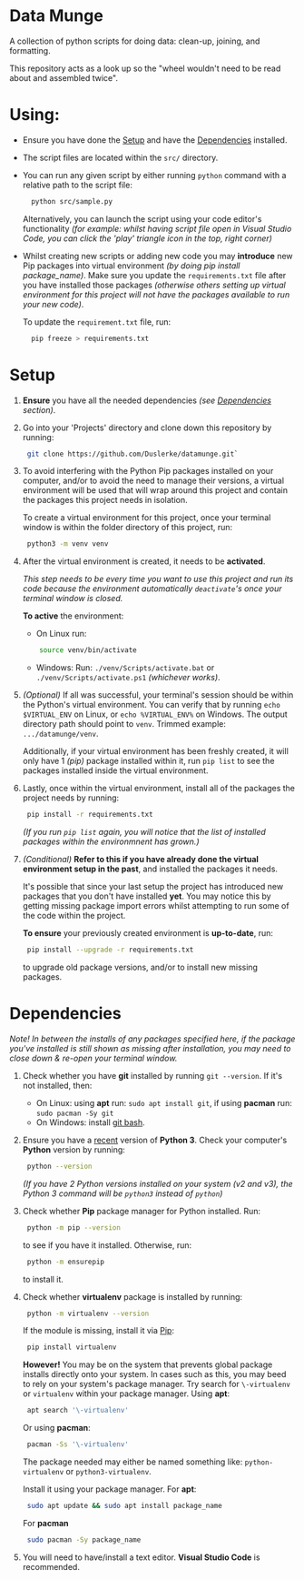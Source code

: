 # Data Munge
A collection of python scripts for doing data: clean-up, joining, and formatting.

This repository acts as a look up so the "wheel wouldn't need to be read about and assembled twice".

# Using:
- Ensure you have done the [Setup](#Setup) and have the [Dependencies](#Dependencies) installed.
- The script files are located within the `src/` directory.
- You can run any given script by either running `python` command with a relative path to the script file:
  ```sh
    python src/sample.py
  ```
  
  Alternatively, you can launch the script using your code editor's functionality
  _(for example: whilst having script file open in Visual Studio Code, you can click the 'play' triangle
  icon in the top, right corner)_
- Whilst creating new scripts or adding new code you may **introduce** new Pip packages into virtual environment
   _(by doing pip install package_name)_.
  Make sure you update the `requirements.txt` file after you have installed those packages _(otherwise others
  setting up virtual environment for this project will not have the packages available to run your new code)_.

  To update the `requirement.txt` file, run:
  ```sh
    pip freeze > requirements.txt
  ```

# Setup
1. **Ensure** you have all the needed dependencies _(see [Dependencies](#Dependencies) section)_.
2. Go into your 'Projects' directory and clone down this repository by running:
   ```sh
    git clone https://github.com/Duslerke/datamunge.git`
   ```
3. To avoid interfering with the Python Pip packages installed on your computer, and/or to avoid the need to manage their versions,
   a virtual environment will be used that will wrap around this project and contain the packages this project needs in isolation.
   
   To create a virtual environment for this project, once your terminal window is within the folder directory
   of this project, run:
   ```sh
    python3 -m venv venv
   ```
4. After the virtual environment is created, it needs to be **activated**.
   
   _This step needs to be every time you want to use this project and run its code because the environment
   automatically `deactivate`'s once your terminal window is closed._

   **To active** the environment:
   - On Linux run:
    ```sh
        source venv/bin/activate
    ```
    - Windows: Run:
    `./venv/Scripts/activate.bat` or `./venv/Scripts/activate.ps1` _(whichever works)_.
5. _(Optional)_ If all was successful, your terminal's session should be within the Python's virtual environment.
   You can verify that by running `echo $VIRTUAL_ENV` on Linux, or `echo %VIRTUAL_ENV%` on Windows.
   The output directory path should point to `venv`. Trimmed example: `.../datamunge/venv`.
   
   Additionally, if your virtual environment has been freshly created, it will only have 1 _(pip)_ package installed within it,
   run `pip list` to see the packages installed inside the virtual environment.
6. Lastly, once within the virtual environment, install all of the packages the project needs by running:
   ```sh
    pip install -r requirements.txt
   ```
   _(If you run `pip list` again, you will notice that the list of installed packages within the environmnent has grown.)_
7. _(Conditional)_ **Refer to this if you have already done the virtual environment setup in the past**, and installed the
   packages it needs.
   
   It's possible that since your last setup the project has introduced new packages that you don't have installed **yet**.
   You may notice this by getting missing package import errors whilst attempting to run some of the code within the project.
   
   **To ensure** your previously created environment is **up-to-date**, run: 
   ```sh
    pip install --upgrade -r requirements.txt
   ```
   to upgrade old package versions, and/or to install new missing packages.

# Dependencies
_Note! In between the installs of any packages specified here, if the package you've installed
is still shown as missing after installation, you may need to close down & re-open your terminal window._
1. Check whether you have **git** installed by running `git --version`. If it's not installed, then:
   - On Linux: using **apt** run: `sudo apt install git`, if using **pacman** run: `sudo pacman -Sy git` 
   - On Windows: install [git bash](https://git-scm.com/downloads).
2. Ensure you have a [recent](https://www.python.org/downloads/) version of **Python 3**.
   Check your computer's **Python** version by running:
   ```sh
    python --version
   ```
   _(If you have 2 Python versions installed on your system (v2 and v3), the Python 3 command
   will be `python3` instead of `python`)_
3. Check whether **Pip** package manager for Python installed. Run:
   ```sh
    python -m pip --version
   ```
   to see if you have it installed. Otherwise, run:
   ```sh
    python -m ensurepip
   ```
   to install it.
4. Check whether **virtualenv** package is installed by running:
   ```sh
    python -m virtualenv --version
   ```
   If the module is missing, install it via [Pip](https://pypi.org/project/virtualenv/):
   ```sh
    pip install virtualenv
   ```
   **However!** You may be on the system that prevents global package installs directly onto
   your system. In cases such as this, you may beed to rely on your system's package manager.
   Try search for `\-virtualenv` or `virtualenv` within your package manager. Using **apt**:
   ```sh
    apt search '\-virtualenv'
   ```
   Or using **pacman**:
   ```sh
    pacman -Ss '\-virtualenv'
   ```
   The package needed may either be named something like: `python-virtualenv` or `python3-virtualenv`.

   Install it using your package manager. For **apt**:
   ```sh
    sudo apt update && sudo apt install package_name
   ```
   For **pacman**
   ```sh
    sudo pacman -Sy package_name
   ```
5. You will need to have/install a text editor. **Visual Studio Code** is recommended.
